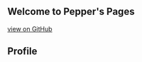 ## Welcome to Pepper's Pages

[view on GitHub](https://github.com/Speedy0214/Speedy0214.github.io/blob/master/index.md)

## Profile
